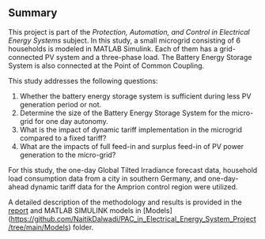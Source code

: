 ## Summary

This project is part of the *Protection, Automation, and Control in Electrical Energy Systems* 
subject. In this study, a small microgrid consisting of 6 households is modeled in MATLAB Simulink. 
Each of them has a grid-connected PV system and a three-phase load. The Battery Energy Storage 
System is also connected at the Point of Common Coupling. 

This study addresses the following questions:

1. Whether the battery energy storage system is sufficient during less PV generation period or not.
2. Determine the size of the Battery Energy Storage System for the micro-grid for one day autonomy.
3. What is the impact of dynamic tariff implementation in the microgrid compared to a fixed tariff?
4. What are the impacts of full feed-in and surplus feed-in of PV power generation to the
   micro-grid?

For this study, the one-day Global Tilted Irradiance forecast data, household load consumption 
data from a city in southern Germany, and one-day-ahead dynamic tariff data for the Amprion 
control region were utilized.

A detailed description of the methodology and results is provided in the [report](https://github.com/NaitikDalwadi/PAC_in_Electrical_Energy_System_Project/blob/main/Report.pdf) and MATLAB SIMULINK models in [Models]
(https://github.com/NaitikDalwadi/PAC_in_Electrical_Energy_System_Project/tree/main/Models) folder.
